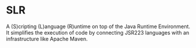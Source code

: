 SLR
===

A (S)cripting (L)anguage (R)untime on top of the Java Runtime Environment. 
It simplifies the execution of code by connecting JSR223 languages with an infrastructure like Apache Maven.

